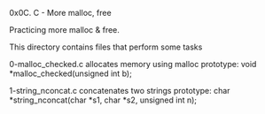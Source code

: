 0x0C. C - More malloc, free

Practicing more malloc & free.

This directory contains files that perform some tasks

0-malloc_checked.c	allocates memory using malloc
	prototype:	void *malloc_checked(unsigned int b);

1-string_nconcat.c	concatenates two strings
	prototype:	char *string_nconcat(char *s1, char *s2, unsigned int n);


